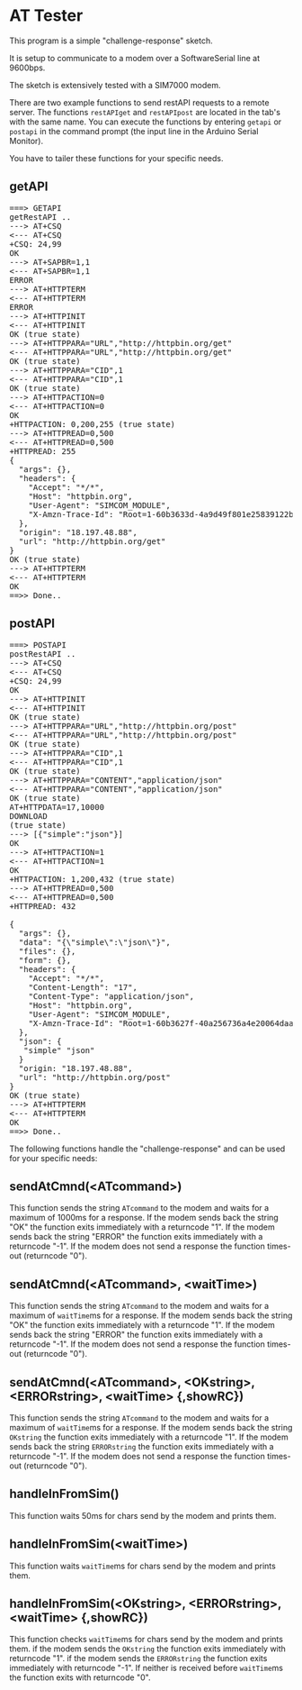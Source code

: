# AT Tester #

This program is a simple "challenge-response" sketch.

It is setup to communicate to a modem over a SoftwareSerial line at 9600bps.

The sketch is extensively tested with a SIM7000 modem.

There are two example functions to send restAPI requests to a remote server.
The functions `restAPIget` and `restAPIpost` are located in the tab's with the same name.
You can execute the functions by entering `getapi` or `postapi` in the command prompt
(the input line in the Arduino Serial Monitor).

You have to tailer these functions for your specific needs.

## getAPI ##
<pre>
===> GETAPI
getRestAPI ..
---> AT+CSQ
<--- AT+CSQ
+CSQ: 24,99
OK
---> AT+SAPBR=1,1
<--- AT+SAPBR=1,1
ERROR
---> AT+HTTPTERM
<--- AT+HTTPTERM
ERROR
---> AT+HTTPINIT
<--- AT+HTTPINIT
OK (true state)
---> AT+HTTPPARA="URL","http://httpbin.org/get"
<--- AT+HTTPPARA="URL","http://httpbin.org/get"
OK (true state)
---> AT+HTTPPARA="CID",1
<--- AT+HTTPPARA="CID",1
OK (true state)
---> AT+HTTPACTION=0
<--- AT+HTTPACTION=0
OK
+HTTPACTION: 0,200,255 (true state)
---> AT+HTTPREAD=0,500
<--- AT+HTTPREAD=0,500
+HTTPREAD: 255
{
  "args": {},
  "headers": {
    "Accept": "*/*",
    "Host": "httpbin.org",
    "User-Agent": "SIMCOM_MODULE",
    "X-Amzn-Trace-Id": "Root=1-60b3633d-4a9d49f801e25839122b33bb"
  },
  "origin": "18.197.48.88",
  "url": "http://httpbin.org/get"
}
OK (true state)
---> AT+HTTPTERM
<--- AT+HTTPTERM
OK
==>> Done..
</pre>

## postAPI ##
<pre>
===> POSTAPI
postRestAPI ..
---> AT+CSQ
<--- AT+CSQ
+CSQ: 24,99
OK
---> AT+HTTPINIT
<--- AT+HTTPINIT
OK (true state)
---> AT+HTTPPARA="URL","http://httpbin.org/post"
<--- AT+HTTPPARA="URL","http://httpbin.org/post"
OK (true state)
---> AT+HTTPPARA="CID",1
<--- AT+HTTPPARA="CID",1
OK (true state)
---> AT+HTTPPARA="CONTENT","application/json"
<--- AT+HTTPPARA="CONTENT","application/json"
OK (true state)
AT+HTTPDATA=17,10000
DOWNLOAD
(true state)
---> [{"simple":"json"}]
OK
---> AT+HTTPACTION=1
<--- AT+HTTPACTION=1
OK
+HTTPACTION: 1,200,432 (true state)
---> AT+HTTPREAD=0,500
<--- AT+HTTPREAD=0,500
+HTTPREAD: 432

{
  "args": {},
  "data": "{\"simple\":\"json\"}",
  "files": {},
  "form": {},
  "headers": {
    "Accept": "*/*",
    "Content-Length": "17",
    "Content-Type": "application/json",
    "Host": "httpbin.org",
    "User-Agent": "SIMCOM_MODULE",
    "X-Amzn-Trace-Id": "Root=1-60b3627f-40a256736a4e20064daaeecf"
  },
  "json": {
   "simple" "json"
  }
  "origin: "18.197.48.88",
  "url": "http://httpbin.org/post"
}
OK (true state)
---> AT+HTTPTERM
<--- AT+HTTPTERM
OK
==>> Done..
</pre>

The following functions handle the "challenge-response" and can be used for your
specific needs:

## sendAtCmnd(&lt;ATcommand&gt;) ##
This function sends the string `ATcommand` to the modem and waits for a maximum of
1000ms for a response.
If the modem sends back the string "OK" the function exits immediately with a returncode "1".
If the modem sends back the string "ERROR" the function exits immediately with a returncode "-1".
If the modem does not send a response the function times-out (returncode "0").

## sendAtCmnd(&lt;ATcommand&gt;, &lt;waitTime&gt;) ##
This function sends the string `ATcommand` to the modem and waits for a maximum of
`waitTime`ms for a response.
If the modem sends back the string "OK" the function exits immediately with a returncode "1".
If the modem sends back the string "ERROR" the function exits immediately with a returncode "-1".
If the modem does not send a response the function times-out (returncode "0").

## sendAtCmnd(&lt;ATcommand&gt;, &lt;OKstring&gt;, &lt;ERRORstring&gt;, &lt;waitTime&gt; {,showRC}) ##
This function sends the string `ATcommand` to the modem and waits for a maximum of
`waitTime`ms for a response.
If the modem sends back the string `OKstring` the function exits immediately with a returncode "1".
If the modem sends back the string `ERRORstring` the function exits immediately with a returncode "-1".
If the modem does not send a response the function times-out (returncode "0").

## handleInFromSim() ##
This function waits 50ms for chars send by the modem and prints them.

## handleInFromSim(&lt;waitTime&gt;) ##
This function waits `waitTime`ms for chars send by the modem and prints them.

## handleInFromSim(&lt;OKstring&gt;, &lt;ERRORstring&gt;, &lt;waitTime&gt; {,showRC}) ##
This function checks `waitTime`ms for chars send by the modem and prints them.
if the modem sends the `OKstring` the function exits immediately with returncode "1".
if the modem sends the `ERRORstring` the function exits immediately with returncode "-1".
If neither is received before `waitTime`ms the function exits with returncode "0".


